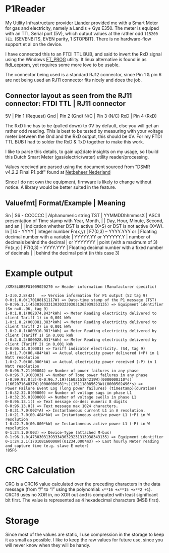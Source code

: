 # P1Reader
My Utility Infrastructure provider [Liander](http://liander.nl) provided me
with a Smart Meter for gas and electricity, namely a Landis + Gys E350. The
meter is equiped with an TTL Serial port (5V), which output values at the
rather odd `115200 7E1`. (SEVENBITS, EVEN parity, 1 STOPBIT). There is no
hardware-flow support et al on the device.

I have connected this to an FTDI TTL BUB, and said to invert the RxD signal
using the Windows [FT\_PROG](http://www.ftdichip.com/Support/Utilities.htm)
utility. It linux alternative is found in as [ftdi\_eeprom](http://developer.intra2net.com/git/?p=libftdi;a=tree;f=ftdi_eeprom), yet requires some more love to be usable.

The connector being used is a standard RJ12 connector, since Pin 1 & pin 6 are
not being used an RJ11 connector fits nicely and does the job. 

Connector layout as seen from the RJ11 connector:
FTDI TTL | RJ11 connector
-------------------------
5V       | Pin 1 (Request)
Gnd      | Pin 2 (Gnd)
N/C      | Pin 3 (N/C)
RxD      | Pin 4 (RxD)

The RxD line has to be (pulled down) to 0V by default, else you will get an
rather odd reading. This is best to be tested by measuring with your voltage
meter between the Gnd and the RxD output, this should be 0V. For my FTDI TTL
BUB I had to solder the RxD & TxD together to make this work.


I like to parse this details, to gain up2date insights on my usage, so I build
this Dutch Smart Meter (gas/electric/water) utility reader/processing.

Values received are parsed using the document sourced from "DSMR v4.2.2 Final P1.pdf" found at [Netbeheer Nederland](http://www.netbeheernederland.nl/themas/hotspot/hotspot-documenten/?dossierid=11010056&title=Slimme%20meter&onderdeel=Documenten&pageindex=2)

Since I do not own the equipment, firmware is likely to change without notice.
A library would be better suited in the feature.


Valuefmt| Format/Example        | Meaning
----------------------------------------------------------------------------------------------------
Sn      | S6 - CCCCCC           | Alphanumeric string
TST     | YYMMDDhhmmssX         | ASCII presentation of Time stamp with Year, Month, 
        |                       | Day, Hour, Minute, Second, and an 
        |                       | indication whether DST is active (X=S) or DST is not active (X=W).
In      | I4 - YYYY             | Integer number
Fn(x,y) | F7(0,3) – YYYY.YYY or | Floating decimal number with a variable
        | YYYYY.YY or YYYYYY.Y  | number of decimals behind the decimal
        | or YYYYYYY            | point (with a maximum of 3)
Fn(x,y) | F7(0,3) – YYYY.YYY    | Floating decimal number with a fixed number of decimals 
        |                       | behind the decimal point (in this case 3)


Example output
==============
```
/XMX5LGBBFG1009020270 => Header information (Manufacturer specific)

1-3:0.2.8(42)	=> Version information for P1 output (S2 tag 9)
0-0:1.0.0(170108161117W) => Date-time stamp of the P1 message (TST)
0-0:96.1.1(4530303331303033303031363939353135) => Equipment identifier (Sn n=0..96, tag 9)
1-0:1.8.1(002074.843*kWh) => Meter Reading electricity delivered to client Tariff 1) in 0,001 kWh 
1-0:1.8.2(000881.383*kWh) => Meter Reading electricity delivered to client Tariff 2) in 0,001 kWh 
1-0:2.8.1(000010.981*kWh) => Meter Reading electricity delivered by client (Tariff 1) in 0,001 kWh 
1-0:2.8.2(000028.031*kWh) => Meter Reading electricity delivered by client (Tariff 2) in 0,001 kWh 
0-0:96.14.0(0001) => Tariff indicator electricity. (S4, tag 9)
1-0:1.7.0(00.484*kW) => Actual electricity power delivered (+P) in 1 Watt resolution 
1-0:2.7.0(00.000*kW) => Actual electricity power received (-P) in 1 Watt resolution 
0-0:96.7.21(00004) => Number of power failures in any phase
0-0:96.7.9(00003) => Number of long power failures in any phase
1-0:99.97.0(3)(0-0:96.7.19)(160315184219W)(0000000310*s)(160207164837W)(0000000981*s)(151118085623W)(0000502496*s) => 
Power Failure Event Log (long power failures) (timestamp)(duration)
1-0:32.32.0(00000) => Number of voltage sags in phase L1 
1-0:32.36.0(00000) => Number of voltage swells in phase L1
0-0:96.13.1() => Text message co-des: numeric 8 digits 
0-0:96.13.0() => Text message max 1024 characters. 
1-0:31.7.0(002*A) => Instantaneous current L1 in A resolution.
1-0:21.7.0(00.484*kW) => Instantaneous active power L1 (+P) in W resolution
1-0:22.7.0(00.000*kW) => Instantaneous active power L1 (-P) in W resolution
0-1:24.1.0(003) => Device-Type (attached M-bus)
0-1:96.1.0(4730303139333430323231313938343135) => Equipment identifier
0-1:24.2.1(170108160000W)(01234.000*m3) => Last hourly Meter reading and capture time (e.g. slave E meter) 
!85F6
```


CRC Calculation
===============
CRC is a CRC16 value calculated over the preceding characters in the data
message (from “/” to “!” using the polynomial: `x**16 +x**15 +x**2 +1`). CRC16
uses no XOR in, no XOR out and is computed with least significant bit first.
The value is represented as 4 hexadecimal characters (MSB first).



Storage
=======
Since most of the values are static, I use compression in the storage to keep
it as small as possible. I like to keep the raw values for future use, since
you will never know when they will be handy.


